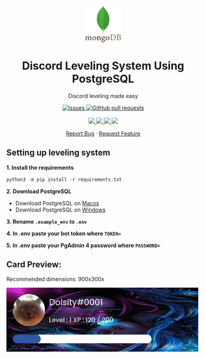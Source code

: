<p align="center">
    <img width="100px" src="data/images/logo.png" />
</p>

<h1 align="center">
    Discord Leveling System Using PostgreSQL
</h1>

<p align="center">
    Discord leveling made easy
</p>

</p>
<p align="center">
    <a href="https://github.com/dolsity/discord-leveling/issues">
        <img alt="Issues" src="https://img.shields.io/github/issues/dolsity/discord-leveling?color=0088ff" />
    </a>
<a href="https://github.com/dolsity/discord-leveling/pulls">
    <img alt="GitHub pull requests" src="https://img.shields.io/github/issues-pr/dolsity/discord-leveling?color=0088ff" />
</a>
<br />
<br />
<a href="https://discord.com">
    <img src="https://img.shields.io/badge/Platform%20-Discord%20%E2%86%92-gray.svg?colorA=5865F2&colorB=4552d9&style=for-the-badge"/>
</a>
<a href="https://www.python.org/downloads/release/python-3101/">
    <img src="https://img.shields.io/badge/Python%20-v3.10.1%20%E2%86%92-gray.svg?colorA=Ffd43b&colorB=306998&style=for-the-badge"/>
</a>
 <a href="https://docs.nextcord.dev/en/stable/">
    <img src="https://img.shields.io/badge/Library%20-Nextcord%20%E2%86%92-gray.svg?colorA=eed142&colorB=fed142&style=for-the-badge"/>
</a>
<a href="https://www.postgresql.org">
    <img src="https://img.shields.io/badge/Database%20-PostgreSQL%20%E2%86%92-gray.svg?colorA=336791&colorB=106791&style=for-the-badge"/>
</p>

<p align="center">
    <a href="https://github.com/dolsity/discord-leveling/issues/new/choose">Report Bug</a>
    ·
    <a href="https://github.com/dolsity/discord-leveling/issues/new/choose">Request Feature</a>
</p>

<h2>Setting up leveling system</h2>

**<p>1. Install the requirements</p>**

```python
python3 -m pip install -r requirements.txt
```
**<p>2. Download PostgreSQL</p>**

- Download PostgreSQL on <a href="https://www.youtube.com/watch?v=1aybOgni7lI">Macos</a>
- Download PostgreSQL on <a href="https://www.youtube.com/watch?v=C93Ed8b8Mhc">Windows</a>

**<p>3. Rename `.example_env` to `.env`</p>**
**<p>4. In .env paste your bot token where `TOKEN=`</p>**
**<p>5. In .env paste your PgAdmin 4 password where `PASSWORD=`</p>**


<h2>Card Preview:</h2>
<p>Recommended dimensions: 900x300x</p>
<img width="500px" src="data/images/card.png" />
